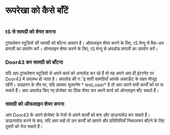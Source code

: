 # रूपरेखा को कैसे बाँटें

 #

### tS से सामग्री को शेयर करना

ट्रांसलेशन स्टुडियो की सामग्री को बाँटना आसान है। ऑफलाइन शेयर करने के लिए, tS मेन्यू से बैक-अप प्रणाली का उपयोग करें। ऑनलाइन शेयर करने के लिए, tS मेन्यू से अपलोड प्रणाली का उपयोग करें।

### Door43 कर सामग्री को बाँटना

यदि आप ट्रांसलेशन स्टूडियो से अपने कार्य को अनलोड कर रहे हैं तो यह अपने आप ही इंटरनेट पर Door43 में उपलब्ध हो जाता है। अपलोड की गर्इ सारी सामग्रियाँ आपके अकाऊँट के तहत मौजूद रहेंगी। उदाहरण के तौर पर, यदि आपका यूज़रनेम * test_user* है तो आप अपने सभी कार्यों को  पर पा सकते हैं। आप अपलोड किए गए प्रोजेक्ट का लिंक शेयर कर अपने कार्य को ऑनलाइन बाँट सकते हैं।

### सामग्री को ऑफलाइन शेयर करना

आप Door43 के अपने प्रोजेक्ट के पेजों से अपने कार्यों को बना और डाऊनलोउ कर सकते हैं। डाऊनलोड करने के बाद, यदि आप चाहें तो उन कार्यों को छापने और प्रतिलिपियाँ निकालकर बाँटने के लिए दूसरों को भेज सकते हैं।
